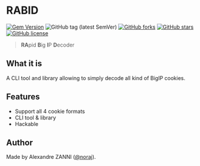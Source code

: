 # RABID

[![Gem Version](https://badge.fury.io/rb/rabid.svg)](https://badge.fury.io/rb/rabid)
![GitHub tag (latest SemVer)](https://img.shields.io/github/tag/noraj/rabid)
[![GitHub forks](https://img.shields.io/github/forks/noraj/rabid)](https://github.com/noraj/rabid/network)
[![GitHub stars](https://img.shields.io/github/stars/noraj/rabid)](https://github.com/noraj/rabid/stargazers)
[![GitHub license](https://img.shields.io/github/license/noraj/rabid)](https://github.com/noraj/rabid/blob/master/LICENSE.txt)

> **RA**pid **B**ig **I**P **D**ecoder

## What it is

A CLI tool and library allowing to simply decode all kind of BigIP cookies.

## Features

- Support all 4 cookie formats
- CLI tool & library
- Hackable

## Author

Made by Alexandre ZANNI ([@noraj](https://pwn.by/noraj/)).
